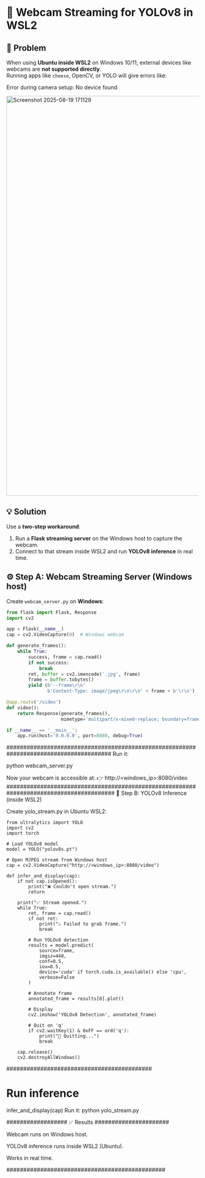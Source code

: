 # 🎥 Webcam Streaming for YOLOv8 in WSL2

## 🚨 Problem
When using **Ubuntu inside WSL2** on Windows 10/11, external devices like webcams are **not supported directly**.  
Running apps like `cheese`, OpenCV, or YOLO will give errors like:

Error during camera setup: No device found

<img width="1743" height="1049" alt="Screenshot 2025-08-19 171129" src="https://github.com/user-attachments/assets/a001efce-9527-4d43-8e96-7245b733b47d" />


## 💡 Solution
Use a **two-step workaround**:
1. Run a **Flask streaming server** on the Windows host to capture the webcam.
2. Connect to that stream inside WSL2 and run **YOLOv8 inference** in real time.


## ⚙️ Step A: Webcam Streaming Server (Windows host)
Create `webcam_server.py` on **Windows**:

```python
from flask import Flask, Response
import cv2

app = Flask(__name__)
cap = cv2.VideoCapture(0)  # Windows webcam

def generate_frames():
    while True:
        success, frame = cap.read()
        if not success:
            break
        ret, buffer = cv2.imencode('.jpg', frame)
        frame = buffer.tobytes()
        yield (b'--frame\r\n'
               b'Content-Type: image/jpeg\r\n\r\n' + frame + b'\r\n')

@app.route('/video')
def video():
    return Response(generate_frames(),
                    mimetype='multipart/x-mixed-replace; boundary=frame')

if __name__ == '__main__':
    app.run(host='0.0.0.0', port=8080, debug=True)
```
#######################################################################################
Run it:

python webcam_server.py

Now your webcam is accessible at:
👉 http://<windows_ip>:8080/video
########################################################################################
🐧 Step B: YOLOv8 Inference (inside WSL2)

Create yolo_stream.py in Ubuntu WSL2:

```
from ultralytics import YOLO
import cv2
import torch

# Load YOLOv8 model
model = YOLO("yolov8s.pt")

# Open MJPEG stream from Windows host
cap = cv2.VideoCapture("http://<windows_ip>:8080/video")

def infer_and_display(cap):
    if not cap.isOpened():
        print("❌ Couldn't open stream.")
        return

    print("✅ Stream opened.")
    while True:
        ret, frame = cap.read()
        if not ret:
            print("⚠️ Failed to grab frame.")
            break

        # Run YOLOv8 detection
        results = model.predict(
            source=frame,
            imgsz=448,
            conf=0.5,
            iou=0.5,
            device='cuda' if torch.cuda.is_available() else 'cpu',
            verbose=False
        )

        # Annotate frame
        annotated_frame = results[0].plot()

        # Display
        cv2.imshow('YOLOv8 Detection', annotated_frame)

        # Quit on 'q'
        if cv2.waitKey(1) & 0xFF == ord('q'):
            print("🛑 Quitting...")
            break

    cap.release()
    cv2.destroyAllWindows()
```
###########################################
# Run inference
infer_and_display(cap)
Run it:
python yolo_stream.py

################## ✅ Results ######################


Webcam runs on Windows host.

YOLOv8 inference runs inside WSL2 (Ubuntu).

Works in real time.

###############################################
